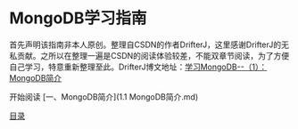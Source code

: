 MongoDB学习指南
=======

首先声明该指南非本人原创。整理自CSDN的作者DrifterJ，这里感谢DrifterJ的无私贡献。之所以在整理一遍是CSDN的阅读体验较差，不能双章节阅读，为了方便自己学习，特意重新整理至此。DrifterJ博文地址：[学习MongoDB--（1）：MongoDB简介](http://blog.csdn.net/drifterj/article/details/7814536)

开始阅读
[一、MongoDB简介](1.1 MongoDB简介.md)

[目录]()
